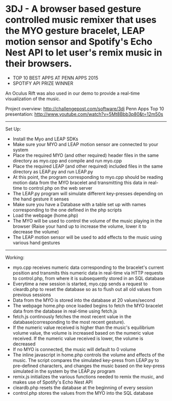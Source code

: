 # 3DJ - A browser based gesture controlled music remixer that uses the MYO gesture bracelet, LEAP motion sensor and Spotify's Echo Nest API to let user's remix music in their browsers. 

- TOP 10 BEST APPS AT PENN APPS 2015 
- SPOTIFY API PRIZE WINNER

An Oculus Rift was also used in our demo to provide a real-time visualization of the music.

Project overview: http://challengepost.com/software/3dj
Penn Apps Top 10 presentation: http://www.youtube.com/watch?v=5Mt8Bbb3p80&t=12m50s
_______________________________________________________________________________

Set Up: 
- Install the Myo and LEAP SDKs
- Make sure your MYO and LEAP motion sensor are connected to your system
- Place the required MYO (and other required) header files in the same directory as myo.cpp and compile and run myo.cpp
- Place the required LEAP (and other required) included files in the same directory as LEAP.py and run LEAP.py
- At this point, the program corresponding to myo.cpp should be reading motion data from the MYO bracelet and transmitting this data in real-time to control.php on the web server
- The LEAP.py program will simulate different key-presses depending on the hand gesture it senses
- Make sure you have a Database with a table set up with names corresponding to the one defined in the php scripts
- Load the webpage (home.php)
- The MYO will be used to control the volume of the music playing in the browser (Raise your hand up to increase the volume, lower it to decrease the volume)
- The LEAP motion sensor will be used to add effects to the music using various hand gestures

_______________________________________________________________________________

Working:
- myo.cpp receives numeric data corresponding to the bracelet's current position and transmits this numeric data in real-time via HTTP requests to control.php, from where it is subsequently stored in an SQL database
- Everytime a new session is started, myo.cpp sends a request to cleardb.php to reset the database so as to flush out all old values from previous sessions
- Data from the MYO is stored into the database at 20 values/second
- The webpage home.php once loaded begins to fetch the MYO bracelet data from the database in real-time using fetch.js
- fetch.js continously fetches the most recent value in the database(corresponding to the most recent gesture). 
- If the numeric value received is higher than the music's equilibrium volume value, the volume is increased based on the numeric value received. If the numeric value received is lower, the volume is decreased
- If no MYO is connected, the music will default to 0 volume
- The inline javascript in home.php controls the volume and effects of the music. The script compares the simulated key-press from LEAP.py to pre-defined characters, and changes the music based on the key-press simulated in the system by the LEAP.py program
- remix.js initializes the various functions needed to remix the music, and makes use of Spotify's Echo Nest API
- cleardb.php resets the database at the beginning of every session
- control.php stores the values from the MYO into the SQL database

